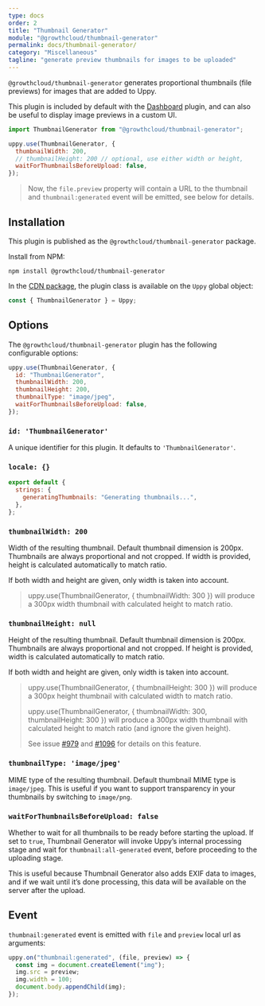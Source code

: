 ```yaml
---
type: docs
order: 2
title: "Thumbnail Generator"
module: "@growthcloud/thumbnail-generator"
permalink: docs/thumbnail-generator/
category: "Miscellaneous"
tagline: "generate preview thumbnails for images to be uploaded"
---
```


`@growthcloud/thumbnail-generator` generates proportional thumbnails (file previews) for images that are added to Uppy.

This plugin is included by default with the [Dashboard](/docs/dashboard) plugin, and can also be useful to display image previews in a custom UI.

```js
import ThumbnailGenerator from "@growthcloud/thumbnail-generator";

uppy.use(ThumbnailGenerator, {
  thumbnailWidth: 200,
  // thumbnailHeight: 200 // optional, use either width or height,
  waitForThumbnailsBeforeUpload: false,
});
```

> Now, the `file.preview` property will contain a URL to the thumbnail and `thumbnail:generated` event will be emitted, see below for details.

## Installation

This plugin is published as the `@growthcloud/thumbnail-generator` package.

Install from NPM:

```shell
npm install @growthcloud/thumbnail-generator
```

In the [CDN package](/docs/#With-a-script-tag), the plugin class is available on the `Uppy` global object:

```js
const { ThumbnailGenerator } = Uppy;
```

## Options

The `@growthcloud/thumbnail-generator` plugin has the following configurable options:

```js
uppy.use(ThumbnailGenerator, {
  id: "ThumbnailGenerator",
  thumbnailWidth: 200,
  thumbnailHeight: 200,
  thumbnailType: "image/jpeg",
  waitForThumbnailsBeforeUpload: false,
});
```

### `id: 'ThumbnailGenerator'`

A unique identifier for this plugin. It defaults to `'ThumbnailGenerator'`.

### `locale: {}`

```js
export default {
  strings: {
    generatingThumbnails: "Generating thumbnails...",
  },
};
```

### `thumbnailWidth: 200`

Width of the resulting thumbnail. Default thumbnail dimension is 200px. Thumbnails are always proportional and not cropped. If width is provided, height is calculated automatically to match ratio.

If both width and height are given, only width is taken into account.

> uppy.use(ThumbnailGenerator, { thumbnailWidth: 300 }) will produce a 300px width thumbnail with calculated height to match ratio.

### `thumbnailHeight: null`

Height of the resulting thumbnail. Default thumbnail dimension is 200px. Thumbnails are always proportional and not cropped. If height is provided, width is calculated automatically to match ratio.

If both width and height are given, only width is taken into account.

> uppy.use(ThumbnailGenerator, { thumbnailHeight: 300 }) will produce a 300px height thumbnail with calculated width to match ratio.
>
> uppy.use(ThumbnailGenerator, { thumbnailWidth: 300, thumbnailHeight: 300 }) will produce a 300px width thumbnail with calculated height to match ratio (and ignore the given height).
>
> See issue [#979](https://github.com/transloadit/uppy/issues/979) and [#1096](https://github.com/transloadit/uppy/pull/1096) for details on this feature.

### `thumbnailType: 'image/jpeg'`

MIME type of the resulting thumbnail. Default thumbnail MIME type is `image/jpeg`. This is useful if you want to support transparency in your thumbnails by switching to `image/png`.

### `waitForThumbnailsBeforeUpload: false`

Whether to wait for all thumbnails to be ready before starting the upload. If set to `true`, Thumbnail Generator will invoke Uppy’s internal processing stage and wait for `thumbnail:all-generated` event, before proceeding to the uploading stage.

This is useful because Thumbnail Generator also adds EXIF data to images, and if we wait until it’s done processing, this data will be available on the server after the upload.

## Event

`thumbnail:generated` event is emitted with `file` and `preview` local url as arguments:

```js
uppy.on("thumbnail:generated", (file, preview) => {
  const img = document.createElement("img");
  img.src = preview;
  img.width = 100;
  document.body.appendChild(img);
});
```
